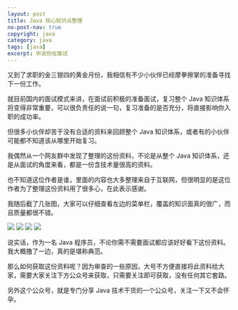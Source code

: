 ```yaml
---
layout: post
title: Java 核心知识点整理
no-post-nav: true
copyright: java
category: java
tags: [java]
excerpt: 听说你在面试
---
```


又到了求职的金三银四的黄金月份，我相信有不少小伙伴已经摩拳擦掌的准备寻找下一份工作。

就目前国内的面试模式来讲，在面试前积极的准备面试，复习整个 Java 知识体系将变得非常重要，可以很负责任的说一句，复习准备的是否充分，将直接影响你入职的成功率。

但很多小伙伴却苦于没有合适的资料来回顾整个 Java 知识体系，或者有的小伙伴可能都不知道该从哪里开始复习。

我偶然从一个网友群中发现了整理的这份资料，不论是从整个 Java 知识体系，还是从面试的角度来看，都是一份含技术量很高的资料。

也不知道这位作者是谁，里面的内容也大多整理来自于互联网，但很明显的是这位作者为了整理这份资料用了很多心，在此表示感谢。

我随后截了几张图，大家可以仔细查看左边的菜单栏，覆盖的知识面真的很广，而且质量都很不错。

![](http://www.itmind.net/assets/images/2019/java/java01.jpg)
![](http://www.itmind.net/assets/images/2019/java/java02.jpg)
![](http://www.itmind.net/assets/images/2019/java/java03.jpg)
![](http://www.itmind.net/assets/images/2019/java/java04.jpg)

说实话，作为一名 Java 程序员，不论你需不需要面试都应该好好看下这份资料。我大概撸了一边，真的是堪称典范。

那么如何获取这份资料呢？因为审查的一些原因，大号不方便直接将此资料给大家，需要大家关注下方公众号来获取，只需要关注即可获取，没有任何其它套路。

另外这个公众号，就是专门分享 Java 技术干货的一个公众号，关注一下又不会怀孕。

